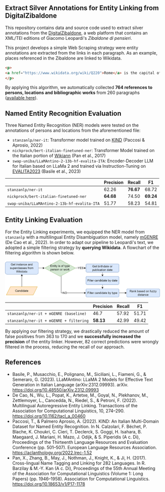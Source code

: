 ## Extract Silver Annotations for Entity Linking from DigitalZibaldone

This repository contains data and source code used to extract silver annotations from the [DigitalZibaldone](https://digitalzibaldone.net/), a web platform that contains an XML/TEI editions of Giacomo Leopardi's *Zibaldone 
di pensieri*.

This project develops a simple Web Scraping strategy were entity annotations are extracted from the links in each 
paragraph. As an example, places referenced in the Zibaldone are linked to Wikidata. 

```html
<p> 
<a href="https://www.wikidata.org/wiki/Q220">Rome</a> is the capital of <a href="https://www.wikidata.org/wiki/Q38">Italy</a>.
</p>
```
By applying this algorithm, we automatically collected **764 references to persons, locations and bibliographic works** 
from 260 paragraphs ([available here](data/annotations_23.csv)). 

## Named Entity Recognition Evaluation

Three Named Entity Recognition (NER) models were tested on the annotations of persons and locations from the aforementioned file:
* `stanzanlp/ner-it`: Transformer model trained on [KIND](https://github.com/dhfbk/KIND) (Paccosi & Aprosio, 2022)
* `nickprock/bert-italian-finetuned-ner`: Transformer Model trained on the Italian portion of [Wikiann](https://paperswithcode.com/dataset/wikiann-1) (Pan et al., 2017)
* `swap-uniba/LLaMAntino-2-13b-hf-evalita-ITA`: Encoder-Decoder LLM for Italian based on LLaMa 2 and trained via 
  Instruction-Tuning on [EVALITA2023](https://www.evalita.it/campaigns/evalita-2023/) (Basile et al., 2023)

|                                          | Precision | Recall    | F1        |
|------------------------------------------|-----------|-----------|-----------|
| `stanzanlp/ner-it`                       | 62.26     | **76.67** | 68.72     |
| `nickprock/bert-italian-finetuned-ner`      | **64.68** | 74.50     | **69.24** |
| `swap-uniba/LLaMAntino-2-13b-hf-evalita-ITA`      | 51.77     | 58.23     | 54.81     |


## Entity Linking Evaluation

For the Entity Linking experiments, we equipped the NER model from `stanzanlp` with a multilingual Entity 
Disambiguation model, namely [mGENRE](https://github.com/facebookresearch/GENRE) (De Cao et al., 2022).
In order to adapt our pipeline to Leopardi's text, we adopted a simple filtering strategy by **querying Wikidata**. 
A flowchart of the filtering algorithm is shown below. 

![Illustration of the filtering approach used in this repository.](docs/filtering_algo.png)


|                                                   | Precision | Recall | F1    |
|---------------------------------------------------|-----------|--------|-------|
| `stanzanlp/ner-it + mGENRE (baseline)`            | 46.7      | 57.92  | 51.71 |
| `stanzanlp/ner-it + mGENRE + filtering` | **58.13** | 42.99  | 49.42 |

By applying our filtering strategy, we drastically reduced the amount of false positives from 363 to 170 and we 
**successfully increased the precision** of the entity linker. However, 82 correct predictions were wrongly filtered in 
the process, reducing the recall of our approach. 

## References

* Basile, P., Musacchio, E., Polignano, M., Siciliani, L., Fiameni, G., & Semeraro, G. (2023). LLaMAntino: LLaMA 2 Models for Effective Text Generation in Italian Language (arXiv:2312.09993). arXiv. https://doi.org/10.48550/arXiv.2312.09993
* De Cao, N., Wu, L., Popat, K., Artetxe, M., Goyal, N., Plekhanov, M., Zettlemoyer, L., Cancedda, N., Riedel, S., & 
Petroni, F. (2022). Multilingual Autoregressive Entity Linking. Transactions of the Association for Computational Linguistics, 10, 274–290. https://doi.org/10.1162/tacl_a_00460
* Paccosi, T., & Palmero Aprosio, A. (2022). KIND: An Italian Multi-Domain Dataset for Named Entity Recognition. In N. Calzolari, F. Béchet, P. Blache, K. Choukri, C. Cieri, T. Declerck, S. Goggi, H. Isahara, B. Maegaard, J. Mariani, H. Mazo, J. Odijk, & S. Piperidis (A c. Di), Proceedings of the Thirteenth Language Resources and Evaluation Conference (pp. 501–507). European Language Resources Association. https://aclanthology.org/2022.lrec-1.52
* Pan, X., Zhang, B., May, J., Nothman, J., Knight, K., & Ji, H. (2017). Cross-lingual Name Tagging and Linking for 282 Languages. In R. Barzilay & M.-Y. Kan (A c. Di), Proceedings of the 55th Annual Meeting of the Association for Computational Linguistics (Volume 1: Long Papers) (pp. 1946–1958). Association for Computational Linguistics. https://doi.org/10.18653/v1/P17-1178
